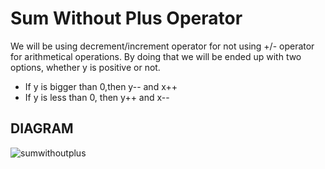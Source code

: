 # Sum Without Plus Operator
We will be using decrement/increment operator for not using +/- operator for arithmetical operations.
By doing that we will be ended up with two options, whether y is positive or not.
- If y is bigger than 0,then y-- and x++
- If y is less than 0, then y++ and x--

## DIAGRAM

![sumwithoutplus](https://user-images.githubusercontent.com/89015461/183747717-757c5296-9522-4fd9-bd76-37d4aafc7abe.png)
